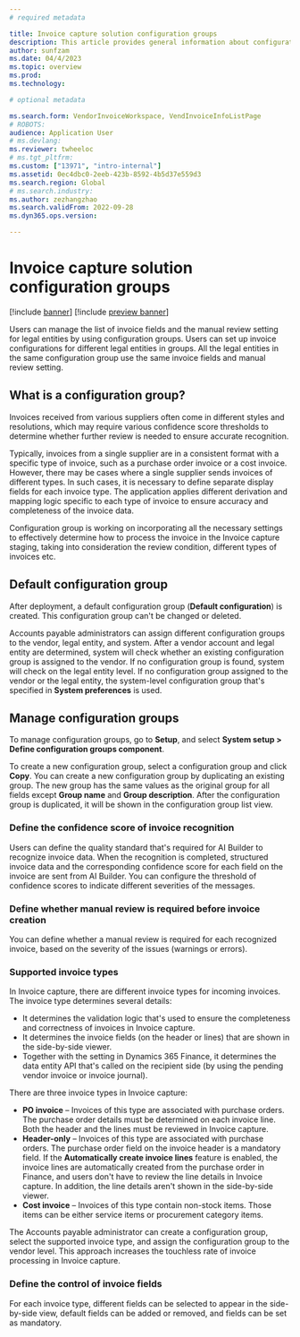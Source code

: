 ```yaml
---
# required metadata

title: Invoice capture solution configuration groups
description: This article provides general information about configuration groups in the Invoice capture solution.
author: sunfzam
ms.date: 04/4/2023
ms.topic: overview
ms.prod: 
ms.technology: 

# optional metadata

ms.search.form: VendorInvoiceWorkspace, VendInvoiceInfoListPage
# ROBOTS: 
audience: Application User
# ms.devlang: 
ms.reviewer: twheeloc
# ms.tgt_pltfrm: 
ms.custom: ["13971", "intro-internal"]
ms.assetid: 0ec4dbc0-2eeb-423b-8592-4b5d37e559d3
ms.search.region: Global
# ms.search.industry: 
ms.author: zezhangzhao
ms.search.validFrom: 2022-09-28
ms.dyn365.ops.version: 

---
```


# Invoice capture solution configuration groups

[!include [banner](../includes/banner.md)]
[!include [preview banner](../includes/preview-banner.md)]

Users can manage the list of invoice fields and the manual review setting for legal entities by using configuration groups. Users can set up invoice configurations for different legal entities in groups. All the legal entities in the same configuration group use the same invoice fields and manual review setting.

## What is a configuration group?

Invoices received from various suppliers often come in different styles and resolutions, which may require various confidence score thresholds to determine whether further review is needed to ensure accurate recognition. 

Typically, invoices from a single supplier are in a consistent format with a specific type of invoice, such as a purchase order invoice or a cost invoice. However, there may be cases where a single supplier sends invoices of different types. In such cases, it is necessary to define separate display fields for each invoice type. The application applies different derivation and mapping logic specific to each type of invoice to ensure accuracy and completeness of the invoice data.

Configuration group is working on incorporating all the necessary settings to effectively determine how to process the invoice in the Invoice capture staging, taking into consideration the review condition, different types of invoices etc.

## Default configuration group

After deployment, a default configuration group (**Default configuration**) is created. This configuration group can't be changed or deleted.

Accounts payable administrators can assign different configuration groups to the vendor, legal entity, and system. After a vendor account and legal entity are determined, system will check whether an existing configuration group is assigned to the vendor. If no configuration group is found, system will check on the legal entity level. If no configuration group assigned to the vendor or the legal entity, the system-level configuration group that's specified in **System preferences** is used.

## Manage configuration groups

To manage configuration groups, go to **Setup**, and select **System setup \> Define configuration groups component**.

To create a new configuration group, select a configuration group and click **Copy**. You can create a new configuration group by duplicating an existing group. The new group has the same values as the original group for all fields except **Group name** and **Group description**. After the configuration group is duplicated, it will be shown in the configuration group list view. 

### Define the confidence score of invoice recognition

Users can define the quality standard that's required for AI Builder to recognize invoice data. When the recognition is completed, structured invoice data and the corresponding confidence score for each field on the invoice are sent from AI Builder. You can configure the threshold of confidence scores to indicate different severities of the messages.

### Define whether manual review is required before invoice creation

You can define whether a manual review is required for each recognized invoice, based on the severity of the issues (warnings or errors).

### Supported invoice types

In Invoice capture, there are different invoice types for incoming invoices. The invoice type determines several details:

- It determines the validation logic that's used to ensure the completeness and correctness of invoices in Invoice capture.
- It determines the invoice fields (on the header or lines) that are shown in the side-by-side viewer.
- Together with the setting in Dynamics 365 Finance, it determines the data entity API that's called on the recipient side (by using the pending vendor invoice or invoice journal).

There are three invoice types in Invoice capture:

- **PO invoice** – Invoices of this type are associated with purchase orders. The purchase order details must be determined on each invoice line. Both the header and the lines must be reviewed in Invoice capture.
- **Header-only** – Invoices of this type are associated with purchase orders. The purchase order field on the invoice header is a mandatory field. If the **Automatically create invoice lines** feature is enabled, the invoice lines are automatically created from the purchase order in Finance, and users don't have to review the line details in Invoice capture. In addition, the line details aren't shown in the side-by-side viewer.
- **Cost invoice** – Invoices of this type contain non-stock items. Those items can be either service items or procurement category items.

The Accounts payable administrator can create a configuration group, select the supported invoice type, and assign the configuration group to the vendor level. This approach increases the touchless rate of invoice processing in Invoice capture.

### Define the control of invoice fields

For each invoice type, different fields can be selected to appear in the side-by-side view, default fields can be added or removed, and fields can be set as mandatory.


